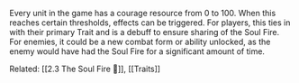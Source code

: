 Every unit in the game has a courage resource from 0 to 100. 
When this reaches certain thresholds, effects can be triggered. 
For players, this ties in with their primary Trait and is a debuff to ensure sharing of the Soul Fire. 
For enemies, it could be a new combat form or ability unlocked, as the enemy would have had the Soul Fire for a significant amount of time.

Related: [[2.3 The Soul Fire 🌌]], [[Traits]]